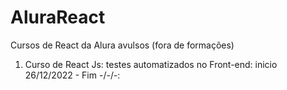 # AluraReact

Cursos de React da Alura avulsos (fora de formações)

1. Curso de React Js: testes automatizados no Front-end: inicio 26/12/2022 - Fim -/-/-:
